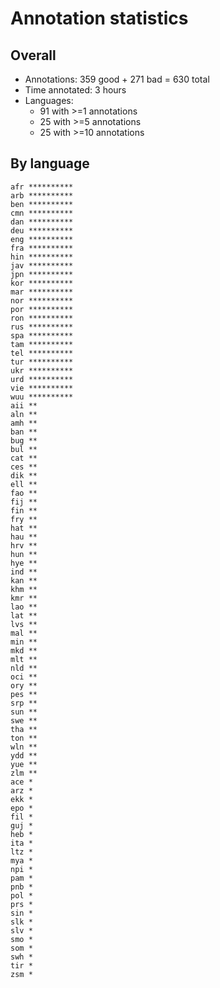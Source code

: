 # Annotation statistics

## Overall

- Annotations: 359 good + 271 bad = 630 total
- Time annotated: 3 hours
- Languages:
    - 91 with >=1 annotations
    - 25 with >=5 annotations
    - 25 with >=10 annotations

## By language

```
afr **********
arb **********
ben **********
cmn **********
dan **********
deu **********
eng **********
fra **********
hin **********
jav **********
jpn **********
kor **********
mar **********
nor **********
por **********
ron **********
rus **********
spa **********
tam **********
tel **********
tur **********
ukr **********
urd **********
vie **********
wuu **********
aii **
aln **
amh **
ban **
bug **
bul **
cat **
ces **
dik **
ell **
fao **
fij **
fin **
fry **
hat **
hau **
hrv **
hun **
hye **
ind **
kan **
khm **
kmr **
lao **
lat **
lvs **
mal **
min **
mkd **
mlt **
nld **
oci **
ory **
pes **
srp **
sun **
swe **
tha **
ton **
wln **
ydd **
yue **
zlm **
ace *
arz *
ekk *
epo *
fil *
guj *
heb *
ita *
ltz *
mya *
npi *
pam *
pnb *
pol *
prs *
sin *
slk *
slv *
smo *
som *
swh *
tir *
zsm *
```
